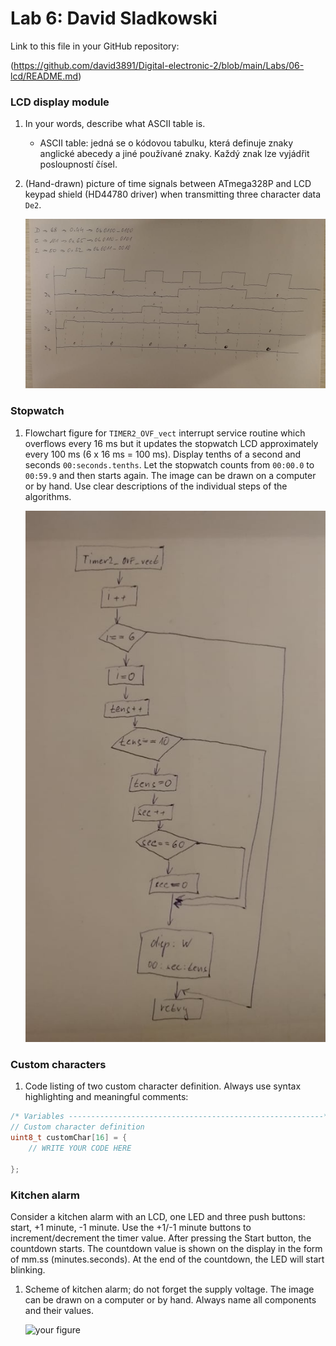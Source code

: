 # Lab 6: David Sladkowski

Link to this file in your GitHub repository:

(https://github.com/david3891/Digital-electronic-2/blob/main/Labs/06-lcd/README.md)


### LCD display module

1. In your words, describe what ASCII table is.
   * ASCII table: jedná se o kódovou tabulku, která definuje znaky anglické abecedy a jiné používané znaky. Každý znak lze vyjádřit posloupností čísel.

2. (Hand-drawn) picture of time signals between ATmega328P and LCD keypad shield (HD44780 driver) when transmitting three character data `De2`.

   ![obrazek průběhu](https://github.com/david3891/Digital-electronic-2/blob/main/Labs/06-lcd/obrazek_prubeh.jpg)


### Stopwatch

1. Flowchart figure for `TIMER2_OVF_vect` interrupt service routine which overflows every 16&nbsp;ms but it updates the stopwatch LCD approximately every 100&nbsp;ms (6 x 16&nbsp;ms = 100&nbsp;ms). Display tenths of a second and seconds `00:seconds.tenths`. Let the stopwatch counts from `00:00.0` to `00:59.9` and then starts again. The image can be drawn on a computer or by hand. Use clear descriptions of the individual steps of the algorithms.

   ![diagram](https://github.com/david3891/Digital-electronic-2/blob/main/Labs/06-lcd/diagram.jpg)


### Custom characters

1. Code listing of two custom character definition. Always use syntax highlighting and meaningful comments:

```c
/* Variables ---------------------------------------------------------*/
// Custom character definition
uint8_t customChar[16] = {
    // WRITE YOUR CODE HERE

};
```


### Kitchen alarm

Consider a kitchen alarm with an LCD, one LED and three push buttons: start, +1 minute, -1 minute. Use the +1/-1 minute buttons to increment/decrement the timer value. After pressing the Start button, the countdown starts. The countdown value is shown on the display in the form of mm.ss (minutes.seconds). At the end of the countdown, the LED will start blinking.

1. Scheme of kitchen alarm; do not forget the supply voltage. The image can be drawn on a computer or by hand. Always name all components and their values.

   ![your figure]()
